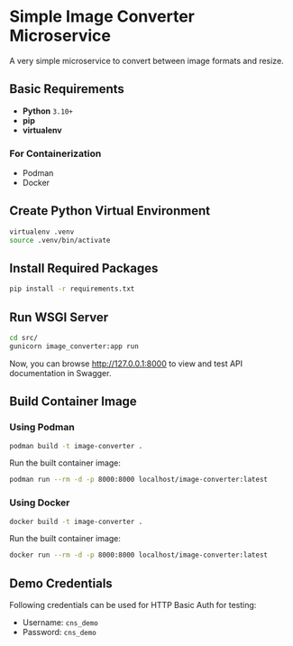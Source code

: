 # Simple Image Converter Microservice

A very simple microservice to convert between image formats and resize.

## Basic Requirements

- **Python** `3.10+`
- **pip**
- **virtualenv**

### For Containerization

- Podman
- Docker

## Create Python Virtual Environment

```sh
virtualenv .venv
source .venv/bin/activate
```

## Install Required Packages

```sh
pip install -r requirements.txt
```

## Run WSGI Server

```sh
cd src/
gunicorn image_converter:app run 
```

Now, you can browse http://127.0.0.1:8000 to view and test API documentation in Swagger.

## Build Container Image

### Using Podman

```sh
podman build -t image-converter .
```

Run the built container image:

```sh
podman run --rm -d -p 8000:8000 localhost/image-converter:latest
```

### Using Docker

```sh
docker build -t image-converter .
```

Run the built container image:

```sh
docker run --rm -d -p 8000:8000 localhost/image-converter:latest
```

## Demo Credentials

Following credentials can be used for HTTP Basic Auth for testing:

- Username: `cns_demo`
- Password: `cns_demo`